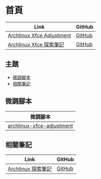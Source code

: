

# 首頁

| Link | GitHub |
| ---- | ------ |
| [Archlinux Xfce Adjustment](https://samwhelp.github.io/archlinux-xfce-adjustment/) | [GitHub](https://github.com/samwhelp/archlinux-xfce-adjustment) |
| [Archlinux Xfce 探索筆記](https://samwhelp.github.io/note-about-archlinux-xfce/) | [GitHub](https://github.com/samwhelp/note-about-archlinux-xfce) |




## 主題

* [微調腳本](#微調腳本)
* [相關筆記](#相關筆記)




## 微調腳本

| 微調腳本 |
| --- |
| [archlinux-xfce-adjustment](https://github.com/samwhelp/archlinux-xfce-adjustment/tree/main/prototype/main) |




## 相關筆記

| Link | GitHub |
| ---- | ------ |
| [Archlinux 探索筆記](https://samwhelp.github.io/note-about-archlinux/) | [GitHub](https://github.com/samwhelp/note-about-archlinux) |
